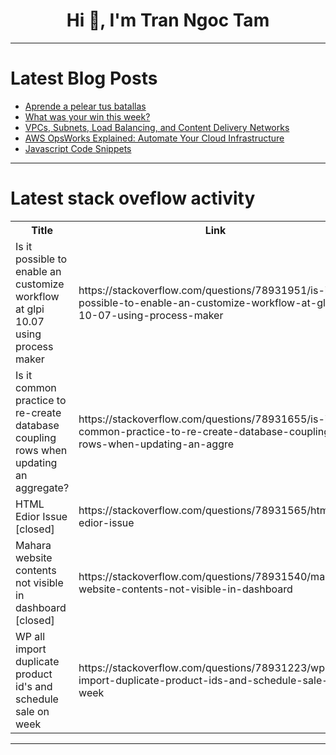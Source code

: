 <h1 align="center">Hi 👋, I'm Tran Ngoc Tam</h1>

---

# Latest Blog Posts 
<!-- BLOG-POST-LIST:START -->
- [Aprende a pelear tus batallas](https://dev.to/dennistobar/aprende-a-pelear-tus-batallas-2m6p)
- [What was your win this week?](https://dev.to/devteam/what-was-your-win-this-week-4do6)
- [VPCs, Subnets, Load Balancing, and Content Delivery Networks](https://dev.to/jinesh_vora_ab4d7886e6a8d/vpcs-subnets-load-balancing-and-content-delivery-networks-2aog)
- [AWS OpsWorks Explained: Automate Your Cloud Infrastructure](https://dev.to/rose_rusell_8839af0b0bba5/aws-opsworks-explained-automate-your-cloud-infrastructure-41li)
- [Javascript Code Snippets](https://dev.to/madgan95/javascript-code-snippets-56d3)
<!-- BLOG-POST-LIST:END -->

---

# Latest stack oveflow activity
<table>
  <tr><th>Title</th><th>Link</th></tr>
  <!-- STACKOVERFLOW:START --><tr><td>Is it possible to enable an customize workflow at glpi 10.07 using process maker</td><td>https://stackoverflow.com/questions/78931951/is-it-possible-to-enable-an-customize-workflow-at-glpi-10-07-using-process-maker</td></tr><tr><td>Is it common practice to re-create database coupling rows when updating an aggregate?</td><td>https://stackoverflow.com/questions/78931655/is-it-common-practice-to-re-create-database-coupling-rows-when-updating-an-aggre</td></tr><tr><td>HTML Edior Issue [closed]</td><td>https://stackoverflow.com/questions/78931565/html-edior-issue</td></tr><tr><td>Mahara website contents not visible in dashboard [closed]</td><td>https://stackoverflow.com/questions/78931540/mahara-website-contents-not-visible-in-dashboard</td></tr><tr><td>WP all import duplicate product id&#39;s and schedule sale on week</td><td>https://stackoverflow.com/questions/78931223/wp-all-import-duplicate-product-ids-and-schedule-sale-on-week</td></tr><!-- STACKOVERFLOW:END -->
</table>

---


